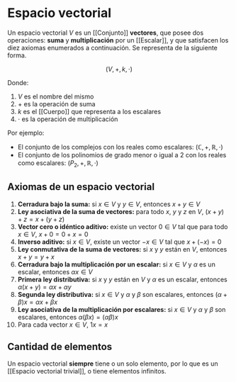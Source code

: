 # Espacio vectorial

Un espacio vectorial $V$ es un [[Conjunto]] **vectores**, que posee dos operaciones: **suma** y **multiplicación** por un [[Escalar]], y que satisfacen los diez axiomas enumerados a continuación. Se representa de la siguiente forma.

$$(V, +, k, \cdot)$$

Donde:

1. $V$ es el nombre del mismo
2. $+$ es la operación de suma
3. $k$ es el [[Cuerpo]] que representa a los escalares
4. $\cdot$ es la operación de multiplicación

Por ejemplo:

- El conjunto de los complejos con los reales como escalares: $(\mathbb{C},+,\mathbb{R},\cdot)$
- El conjunto de los polinomios de grado menor o igual a 2 con los reales como escalares: $(P_2,+,\mathbb{R},\cdot)$

## Axiomas de un espacio vectorial

1. **Cerradura bajo la suma:** si $x \in V$ y $y \in V$, entonces $x+y \in V$
2. **Ley asociativa de la suma de vectores:** para todo $x$, $y$ y $z$ en $V$, $(x+y)+z=x+(y+z)$
3. **Vector cero o idéntico aditivo:** existe un vector $0 \in V$ tal que para todo $x \in V$, $x+0=0+x=0$
4. **Inverso aditivo:** si $x \in V$, existe un vector $-x \in V$ tal que $x+(-x)=0$
5. **Ley conmutativa de la suma de vectores:** si $x$ y $y$ están en $V$, entonces $x+y=y+x$
6. **Cerradura bajo la multiplicación por un escalar:** si $x \in V$ y $\alpha$ es un escalar, entonces $\alpha x \in V$
7. **Primera ley distributiva:** si $x$ y $y$ están en $V$ y $\alpha$ es un escalar, entonces $\alpha (x+y)=\alpha x + \alpha y$
8. **Segunda ley distributiva:** si $x \in V$ y $\alpha$ y $\beta$ son escalares, entonces $(\alpha + \beta)x=\alpha x + \beta x$
9. **Ley asociativa de la multiplicación por escalares:** si $x \in V$ y $\alpha$ y $\beta$ son escalares, entonces $\alpha(\beta x)=(\alpha \beta)x$
10. Para cada vector $x \in V$, $1x=x$

## Cantidad de elementos

Un espacio vectorial **siempre** tiene o un solo elemento, por lo que es un [[Espacio vectorial trivial]], o tiene elementos infinitos.
